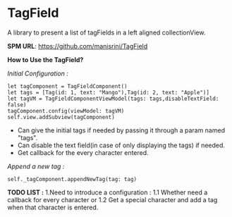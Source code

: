# TagField

A library to present a list of tagFields in a left aligned collectionView.

**SPM URL**: 
https://github.com/manisrini/TagField

**How to Use the TagField?**

*Initial Configuration :*

```
let tagComponent = TagFieldComponent()
let tags = [Tag(id: 1, text: "Mango"),Tag(id: 2, text: "Apple")]
let tagVM = TagFieldComponentViewModel(tags: tags,disableTextField: false)
tagComponent.config(viewModel: tagVM)
self.view.addSubview(tagComponent)
 ```

- Can give the initial tags if needed by passing it through a param named "tags".
- Can disable the text field(in case of only displaying the tags) if needed.
- Get callback for the every character entered.

*Append a new tag :*

```self._tagComponent.appendNewTag(tag: tag)```

**TODO LIST :**
1.Need to introduce a configuration :
  1.1 Whether need a callback for every character or 
  1.2 Get a special character and add a tag when that character is entered.

